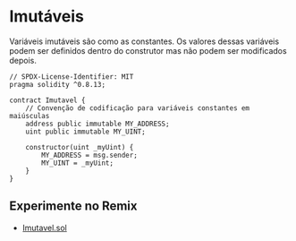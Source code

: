 # Imutáveis

Variáveis imutáveis são como as constantes. Os valores dessas variáveis podem ser definidos dentro do construtor mas não podem ser modificados depois.

```solidity
// SPDX-License-Identifier: MIT
pragma solidity ^0.8.13;

contract Imutavel {
    // Convenção de codificação para variáveis constantes em maiúsculas
    address public immutable MY_ADDRESS;
    uint public immutable MY_UINT;

    constructor(uint _myUint) {
        MY_ADDRESS = msg.sender;
        MY_UINT = _myUint;
    }
}
```

## Experimente no Remix

- [Imutavel.sol](https://remix.ethereum.org/#code=Ly8gU1BEWC1MaWNlbnNlLUlkZW50aWZpZXI6IE1JVApwcmFnbWEgc29saWRpdHkgXjAuOC4xMzsKCmNvbnRyYWN0IEltdXRhdmVsIHsKICAgIC8vIENvbnZlbmNhbyBkZSBjb2RpZmljYWNhbyBwYXJhIHZhcmlhdmVpcyBjb25zdGFudGVzIGVtIG1haXVzY3VsYXMKICAgIGFkZHJlc3MgcHVibGljIGltbXV0YWJsZSBNWV9BRERSRVNTOwogICAgdWludCBwdWJsaWMgaW1tdXRhYmxlIE1ZX1VJTlQ7CgogICAgY29uc3RydWN0b3IodWludCBfbXlVaW50KSB7CiAgICAgICAgTVlfQUREUkVTUyA9IG1zZy5zZW5kZXI7CiAgICAgICAgTVlfVUlOVCA9IF9teVVpbnQ7CiAgICB9Cn0=)
